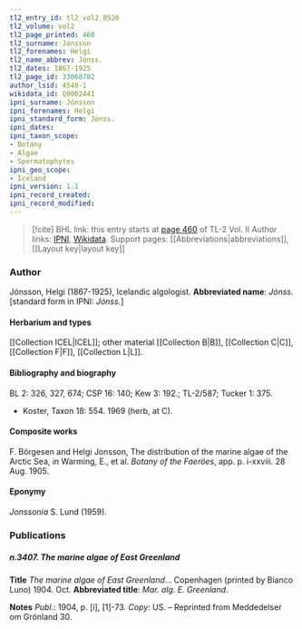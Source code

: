 ```yaml
---
tl2_entry_id: tl2_vol2_0526
tl2_volume: vol2
tl2_page_printed: 460
tl2_surname: Jónsson
tl2_forenames: Helgi
tl2_name_abbrev: Jónss.
tl2_dates: 1867-1925
tl2_page_id: 33068702
author_lsid: 4548-1
wikidata_id: Q9002441
ipni_surname: Jónsson
ipni_forenames: Helgi
ipni_standard_form: Jónss.
ipni_dates: 
ipni_taxon_scope: 
- Botany
- Algae
- Spermatophytes
ipni_geo_scope: 
- Iceland
ipni_version: 1.1
ipni_record_created: 
ipni_record_modified:
---
```


> [!cite] BHL link: this entry starts at [page 460](https://www.biodiversitylibrary.org/page/33068702) of TL-2 Vol. II
> Author links: [IPNI](https://www.ipni.org/a/4548-1), [Wikidata](https://www.wikidata.org/wiki/Q9002441). Support pages: [[Abbreviations|abbreviations]], [[Layout key|layout key]]

### Author

Jónsson, Helgi (1867-1925), Icelandic algologist. 
**Abbreviated name**: *Jónss.* \[standard form in IPNI: *Jónss.*\]

#### Herbarium and types

[[Collection ICEL|ICEL]]; other material [[Collection B|B]], [[Collection C|C]], [[Collection F|F]], [[Collection L|L]].

#### Bibliography and biography

BL 2: 326, 327, 674; CSP 16: 140; Kew 3: 192.; TL-2/587; Tucker 1: 375.
- Koster, Taxon 18: 554. 1969 (herb, at C).

#### Composite works

F. Börgesen and Helgi Jonsson, The distribution of the marine algae of the Arctic Sea, *in* Warming, E., et al. *Botany of the Faeröes*, app. p. i-xxviii. 28 Aug. 1905.

#### Eponymy

*Jonssonia* S. Lund (1959).

### Publications

##### n.3407. The marine algae of East Greenland

**Title**
*The marine algae of East Greenland*... Copenhagen (printed by Bianco Luno) 1904. Oct.
**Abbreviated title**: *Mar. alg. E. Greenland*.

**Notes**
*Publ*.: 1904, p. \[i\], \[1\]-73. *Copy*: US. – Reprinted from Meddedelser om Grönland 30.

